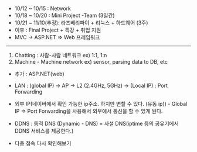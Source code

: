 - 10/12 ~ 10/15 : Network
- 10/18 ~ 10/20 : Mini Project -Team (3일간)
- 10/21 ~ 11/10(추정): 라즈베리파이 + 리눅스 + 하드웨어 (3주)
- 이후 : Final Project + 특강 + 취업 지원
- MVC -> ASP.NET => Web 프레임워크

------
1. Chatting : 사람-사람 네트워크 ex) 1:1, 1:n
2. Machine - Machine network ex) sensor, parsing data to DB, etc
- 추가 : ASP.NET(web)

- LAN : (global IP) -> AP -> L2 (2.4GHz, 5GHz) -> (Local IP) : Port Forwarding
- 외부 IP(네이버에서 확인 가능한 ip주소. 하지만 변할 수 있다. (유동 ip)) - Global IP => Port Forwarding을 사용해서 외부에서 통신을 할 수 있게 된다. 
- DDNS : 동적 DNS (Dynamic - DNS) = 사설 DNS(iptime 등의 공유기에서 DDNS 서비스를 제공한다.)

- 다중 접속 다시 확인해보기
